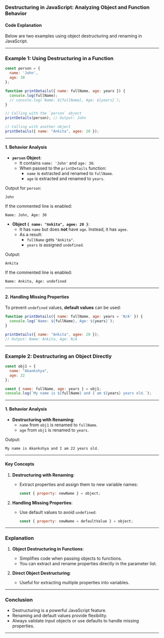 ### **Destructuring in JavaScript: Analyzing Object and Function Behavior**

#### **Code Explanation**

Below are two examples using object destructuring and renaming in JavaScript.

---

### **Example 1: Using Destructuring in a Function**

```javascript
const person = {
  name: 'John',
  age: 30
};

function printDetails({ name: fullName, age: years }) {
  console.log(fullName);
  // console.log(`Name: ${fullName}, Age: ${years}`);
}

// Calling with the `person` object
printDetails(person); // Output: John

// Calling with another object
printDetails({ name: "Ankita", agee: 20 });
```

---

#### **1. Behavior Analysis**
- **`person` Object**:
  - It contains `name: 'John'` and `age: 30`.
  - When passed to the `printDetails` function:
    - `name` is extracted and renamed to `fullName`.
    - `age` is extracted and renamed to `years`.

Output for `person`:
```
John
```
If the commented line is enabled:
```
Name: John, Age: 30
```

- **Object `{ name: "Ankita", agee: 20 }`**:
  - It has `name` but does **not** have `age`. Instead, it has `agee`.
  - As a result:
    - `fullName` gets `"Ankita"`.
    - `years` is assigned `undefined`.

Output:
```
Ankita
```
If the commented line is enabled:
```
Name: Ankita, Age: undefined
```

---

#### **2. Handling Missing Properties**

To prevent `undefined` values, **default values** can be used:
```javascript
function printDetails({ name: fullName, age: years = 'N/A' }) {
  console.log(`Name: ${fullName}, Age: ${years}`);
}

printDetails({ name: "Ankita", agee: 20 });
// Output: Name: Ankita, Age: N/A
```

---

### **Example 2: Destructuring an Object Directly**

```javascript
const obj1 = {
  name: "Akankshya",
  age: 22
};

const { name: fullName, age: years } = obj1;
console.log(`My name is ${fullName} and I am ${years} years old.`);
```

---

#### **1. Behavior Analysis**
- **Destructuring with Renaming**:
  - `name` from `obj1` is renamed to `fullName`.
  - `age` from `obj1` is renamed to `years`.

Output:
```
My name is Akankshya and I am 22 years old.
```

---

#### **Key Concepts**
1. **Destructuring with Renaming**:
   - Extract properties and assign them to new variable names:
     ```javascript
     const { property: newName } = object;
     ```

2. **Handling Missing Properties**:
   - Use default values to avoid `undefined`:
     ```javascript
     const { property: newName = defaultValue } = object;
     ```

---

### **Explanation**

1. **Object Destructuring in Functions**:
   - Simplifies code when passing objects to functions.
   - You can extract and rename properties directly in the parameter list.

2. **Direct Object Destructuring**:
   - Useful for extracting multiple properties into variables.

---

### **Conclusion**

- Destructuring is a powerful JavaScript feature.
- Renaming and default values provide flexibility.
- Always validate input objects or use defaults to handle missing properties.

---